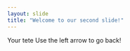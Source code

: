 ```yaml
---
layout: slide
title: "Welcome to our second slide!"
---
```

Your tete
Use the left arrow to go back!
